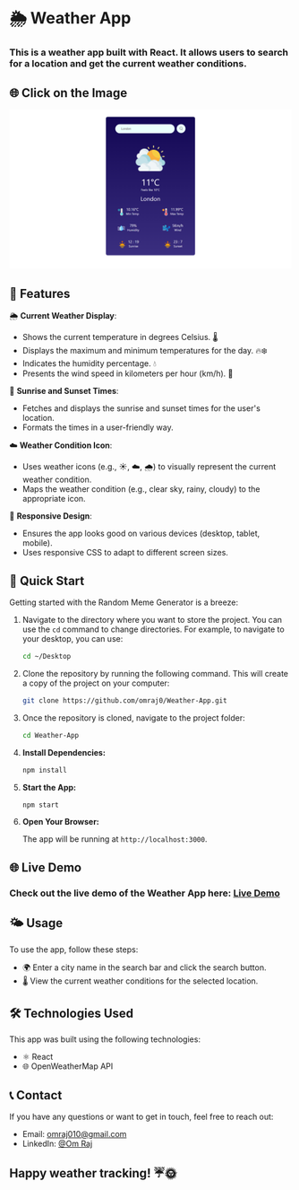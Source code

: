 # 🌦️ Weather App

### This is a weather app built with React. It allows users to search for a location and get the current weather conditions.


## 🌐 Click on the Image 

<a href="https://omraj0.github.io/Weather-App/">![Demo](Image.png)</a>


## 🌟 Features 

🌦️ **Current Weather Display**:
   - Shows the current temperature in degrees Celsius. 🌡️
   - Displays the maximum and minimum temperatures for the day. 🔥❄️
   - Indicates the humidity percentage. 💧
   - Presents the wind speed in kilometers per hour (km/h). 💨

🌅 **Sunrise and Sunset Times**:
   - Fetches and displays the sunrise and sunset times for the user's location.
   - Formats the times in a user-friendly way.

☁️ **Weather Condition Icon**:
   - Uses weather icons (e.g., ☀️, ☁️, 🌧️) to visually represent the current weather condition.
   - Maps the weather condition (e.g., clear sky, rainy, cloudy) to the appropriate icon.

📱 **Responsive Design**:
   - Ensures the app looks good on various devices (desktop, tablet, mobile).
   - Uses responsive CSS to adapt to different screen sizes.



## 🚀 Quick Start

Getting started with the Random Meme Generator is a breeze:

1. Navigate to the directory where you want to store the project. You can use the `cd` command to change directories. For example, to navigate to your desktop, you can use:

   ```bash
   cd ~/Desktop
   ```

2. Clone the repository by running the following command. This will create a copy of the project on your computer:

   ```bash
   git clone https://github.com/omraj0/Weather-App.git
   ```

3. Once the repository is cloned, navigate to the project folder:

   ```bash
   cd Weather-App
   ```

4. **Install Dependencies:**

   ```bash
   npm install
   ```

5. **Start the App:**

   ```bash
   npm start
   ```

6. **Open Your Browser:**

   The app will be running at `http://localhost:3000`.

## 🌐 Live Demo

### Check out the live demo of the Weather App here: [Live Demo](https://omraj0.github.io/Weather-App/)

## 🌤️ Usage

To use the app, follow these steps:

- 🌍 Enter a city name in the search bar and click the search button.
- 🌡️ View the current weather conditions for the selected location.


## 🛠️ Technologies Used 

This app was built using the following technologies:

- ⚛️ React
- 🌐 OpenWeatherMap API

## 📞 Contact

If you have any questions or want to get in touch, feel free to reach out:

- Email: omraj010@gmail.com
- LinkedIn: [@Om Raj](https://www.linkedin.com/in/om-raj-915695228/)
  
## Happy weather tracking! ☔🌞
